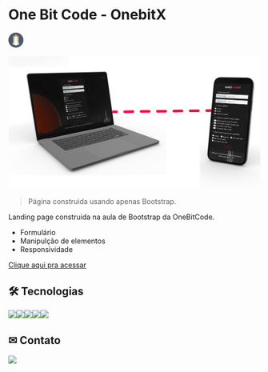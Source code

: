# One Bit Code - OnebitX

<img src='./.github/FAVICON-SPACEX.PNG' width=30>

![preview](./.github/preview.png)

> Página construida usando apenas Bootstrap.

Landing page construida na aula de Bootstrap da OneBitCode.

- Formulário
- Manipulção de elementos
- Responsividade

[Clique aqui pra acessar]()

## 🛠 Tecnologias

<img src="https://cdn.jsdelivr.net/gh/devicons/devicon/icons/html5/html5-original.svg" width = 40/><img src="https://cdn.jsdelivr.net/gh/devicons/devicon/icons/css3/css3-original.svg" width = 40/><img src="https://cdn.jsdelivr.net/gh/devicons/devicon/icons/sass/sass-original.svg" width = 40 /><img src="https://cdn.jsdelivr.net/gh/devicons/devicon/icons/bootstrap/bootstrap-plain.svg" width = 40 /><img src="https://cdn.jsdelivr.net/gh/devicons/devicon/icons/git/git-original.svg" width = 40/>

## ✉ Contato

<a href = "https://t.me/Carloscunha611" target = '_blank'><img src='https://img.shields.io/badge/Telegram-2CA5E0?style=for-the-badge&logo=telegram&logoColor=white' target = '_blank' >

